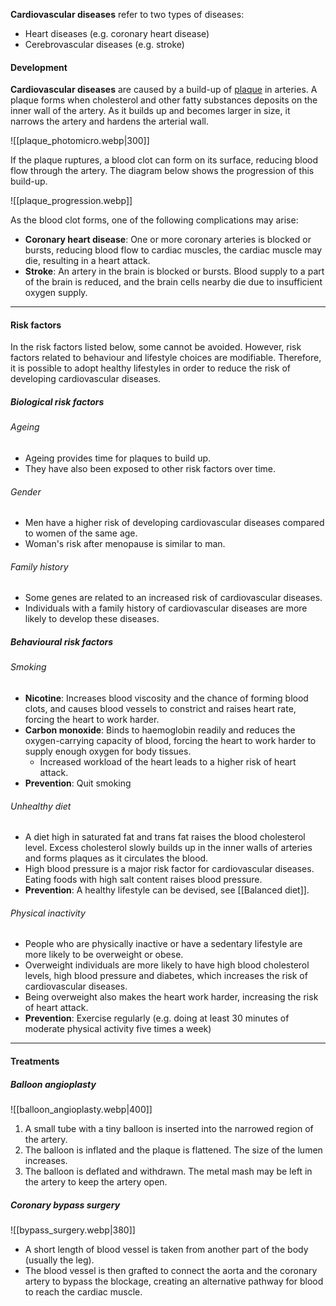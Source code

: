 **Cardiovascular diseases** refer to two types of diseases:
- Heart diseases (e.g. coronary heart disease)
- Cerebrovascular diseases (e.g. stroke)

#### Development
**Cardiovascular diseases** are caused by a build-up of <u>plaque</u> in arteries. A plaque forms when cholesterol and other fatty substances deposits on the inner wall of the artery. As it builds up and becomes larger in size, it narrows the artery and hardens the arterial wall.

![[plaque_photomicro.webp|300]]

If the plaque ruptures, a blood clot can form on its surface, reducing blood flow through the artery. The diagram below shows the progression of this build-up.

![[plaque_progression.webp]]

As the blood clot forms, one of the following complications may arise:
- **Coronary heart disease**: One or more coronary arteries is blocked or bursts, reducing blood flow to cardiac muscles, the cardiac muscle may die, resulting in a heart attack.
- **Stroke**: An artery in the brain is blocked or bursts. Blood supply to a part of the brain is reduced, and the brain cells nearby die due to insufficient oxygen supply.


<hr>

#### Risk factors
In the risk factors listed below, some cannot be avoided. However, risk factors related to behaviour and lifestyle choices are modifiable. Therefore, it is possible to adopt healthy lifestyles in order to reduce the risk of developing cardiovascular diseases.

##### Biological risk factors
###### Ageing
- Ageing provides time for plaques to build up.
- They have also been exposed to other risk factors over time.

###### Gender
- Men have a higher risk of developing cardiovascular diseases compared to women of the same age.
- Woman's risk after menopause is similar to man.

###### Family history
- Some genes are related to an increased risk of cardiovascular diseases.
- Individuals with a family history of cardiovascular diseases are more likely to develop these diseases.

##### Behavioural risk factors
###### Smoking
- **Nicotine**: Increases blood viscosity and the chance of forming blood clots, and causes blood vessels to constrict and raises heart rate, forcing the heart to work harder.
- **Carbon monoxide**: Binds to haemoglobin readily and reduces the oxygen-carrying capacity of blood, forcing the heart to work harder to supply enough oxygen for body tissues.
	- Increased workload of the heart leads to a higher risk of heart attack.
- **Prevention**: Quit smoking

###### Unhealthy diet
- A diet high in saturated fat and trans fat raises the blood cholesterol level. Excess cholesterol slowly builds up in the inner walls of arteries and forms plaques as it circulates the blood.
- High blood pressure is a major risk factor for cardiovascular diseases. Eating foods with high salt content raises blood pressure.
- **Prevention**: A healthy lifestyle can be devised, see [[Balanced diet]].

###### Physical inactivity
- People who are physically inactive or have a sedentary lifestyle are more likely to be overweight or obese.
- Overweight individuals are more likely to have high blood cholesterol levels, high blood pressure and diabetes, which increases the risk of cardiovascular diseases.
- Being overweight also makes the heart work harder, increasing the risk of heart attack.
- **Prevention**: Exercise regularly
  (e.g. doing at least 30 minutes of moderate physical activity five times a week)


<hr>

#### Treatments
##### Balloon angioplasty
![[balloon_angioplasty.webp|400]]
1. A small tube with a tiny balloon is inserted into the narrowed region of the artery.
2. The balloon is inflated and the plaque is flattened. The size of the lumen increases.
3. The balloon is deflated and withdrawn. The metal mash may be left in the artery to keep the artery open.

##### Coronary bypass surgery
![[bypass_surgery.webp|380]]
- A short length of blood vessel is taken from another part of the body (usually the leg).
- The blood vessel is then grafted to connect the aorta and the coronary artery to bypass the blockage, creating an alternative pathway for blood to reach the cardiac muscle.


